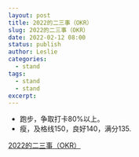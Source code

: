 ```yaml
---
layout: post
title: 2022的二三事（OKR）
slug: 2022的二三事（OKR）
date: 2022-02-12 08:00
status: publish
author: Leslie
categories: 
  - stand 
tags:
  - stand 
  - stand 
excerpt: 
---
```


- 跑步，争取打卡80%以上。
- 瘦，及格线150，良好140，满分135.

[2022的二三事（OKR）](https://github.com/lesnolie/Marverick/issues/2)

